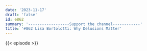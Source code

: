 ```yaml
---
date: '2023-11-17'
draft: 'false'
id: e862
summary: '------------------Support the channel------------'
title: '#862 Lisa Bortolotti: Why Delusions Matter'
---
```

{{< episode >}}
